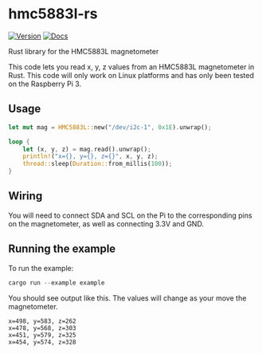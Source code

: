 # hmc5883l-rs

[![Version](https://img.shields.io/crates/v/hmc5883l.svg)](https://crates.io/crates/hmc5883l)
[![Docs](https://docs.rs/mysql-proxy/badge.svg)](https://docs.rs/hmc5883l)

Rust library for the HMC5883L magnetometer

This code lets you read x, y, z values from an HMC5883L magnetometer in Rust. This code will only work on Linux platforms and has only been tested on the Raspberry Pi 3.

## Usage

```rust
let mut mag = HMC5883L::new("/dev/i2c-1", 0x1E).unwrap();

loop {
    let (x, y, z) = mag.read().unwrap();
    println!("x={}, y={}, z={}", x, y, z);
    thread::sleep(Duration::from_millis(100));
}
```

## Wiring

You will need to connect SDA and SCL on the Pi to the corresponding pins on the magnetometer, as well as connecting 3.3V and GND.

## Running the example

To run the example:

```rust
cargo run --example example
```


You should see output like this. The values will change as your move the magnetometer.

```
x=498, y=583, z=262
x=478, y=568, z=303
x=451, y=579, z=325
x=454, y=574, z=328
```